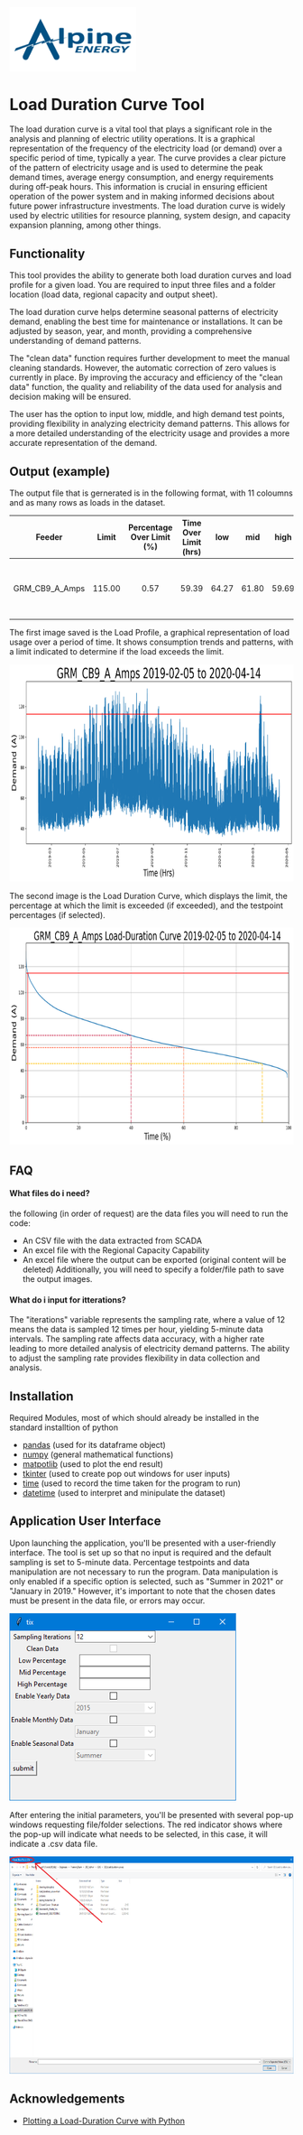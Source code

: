 
<img src="Source/Logo.jpg"  width="225" height="112.5">


# Load Duration Curve Tool

The load duration curve is a vital tool that plays a significant role in the analysis and planning of electric utility operations. It is a graphical representation of the frequency of the electricity load (or demand) over a specific period of time, typically a year. The curve provides a clear picture of the pattern of electricity usage and is used to determine the peak demand times, average energy consumption, and energy requirements during off-peak hours. This information is crucial in ensuring efficient operation of the power system and in making informed decisions about future power infrastructure investments. The load duration curve is widely used by electric utilities for resource planning, system design, and capacity expansion planning, among other things.

## Functionality 

This tool provides the ability to generate both load duration curves and load profile for a given load. You are required to input three files and a folder location (load data, regional capacity and output sheet). 

The load duration curve helps determine seasonal patterns of electricity demand, enabling the best time for maintenance or installations. It can be adjusted by season, year, and month, providing a comprehensive understanding of demand patterns. 

The "clean data" function requires further development to meet the manual cleaning standards. However, the automatic correction of zero values is currently in place. By improving the accuracy and efficiency of the "clean data" function, the quality and reliability of the data used for analysis and decision making will be ensured.

The user has the option to input low, middle, and high demand test points, providing flexibility in analyzing electricity demand patterns. This allows for a more detailed understanding of the electricity usage and provides a more accurate representation of the demand.

## Output (example)

The output file that is gernerated is in the following format, with 11 coloumns and as many rows as loads in the dataset.

|     Feeder     |  Limit | Percentage Over   Limit (%) | Time Over Limit   (hrs) |  low  |  mid  |  high |   Max  |  Min  |                                     Dates Over Limit                                    | Magnitude over   limit |
|:--------------:|:------:|:---------------------------:|:-----------------------:|:-----:|:-----:|:-----:|:------:|:-----:|:---------------------------------------------------------------------------------------:|:----------------------:|
| GRM_CB9_A_Amps | 115.00 | 0.57                        | 59.39                   | 64.27 | 61.80 | 59.69 | 131.62 | 34.84 | ['August 2019', 'September 2019', 'March 2020'] | 16.62                  |

The first image saved is the Load Profile, a graphical representation of load usage over a period of time. It shows consumption trends and patterns, with a limit indicated to determine if the load exceeds the limit.

<img src="Source/example_load_profile.png"  width="800" height="385">

The second image is the Load Duration Curve, which displays the limit, the percentage at which the limit is exceeded (if exceeded), and the testpoint percentages (if selected).

<img src="Source/example_load-duration_curve.png"  width="800" height="385">

## FAQ

#### What files do i need?

the following (in order of request) are the data files you will need to run the code:
- An CSV file with the data extracted from SCADA
- An excel file with the Regional Capacity Capability
- An excel file where the output can be exported (original content will be deleted)
Additionally, you will need to specify a folder/file path to save the output images.

#### What do i input for itterations?

The "iterations" variable represents the sampling rate, where a value of 12 means the data is sampled 12 times per hour, yielding 5-minute data intervals. The sampling rate affects data accuracy, with a higher rate leading to more detailed analysis of electricity demand patterns. The ability to adjust the sampling rate provides flexibility in data collection and analysis.

## Installation

Required Modules, most of which should already be installed in the standard installtion of python
-  [pandas](http://pandas.pydata.org/) (used for its dataframe object) 
-  [numpy](http://numpy.org) (general mathematical functions)
-  [matpotlib](http://matplotlib.org/) (used to plot the end result) 
-  [tkinter](https://docs.python.org/3/library/tkinter.html#module-tkinter) (used to create pop out windows for user inputs)
-  [time](https://docs.python.org/3/library/time.html) (used to record the time taken for the program to run)
-  [datetime](https://docs.python.org/3/library/datetime.html) (used to interpret and minipulate the dataset)

## Application User Interface

Upon launching the application, you'll be presented with a user-friendly interface. The tool is set up so that no input is required and the default sampling is set to 5-minute data. Percentage testpoints and data manipulation are not necessary to run the program. Data manipulation is only enabled if a specific option is selected, such as "Summer in 2021" or "January in 2019." However, it's important to note that the chosen dates must be present in the data file, or errors may occur.

![App Screenshot](Source/UI.PNG)

After entering the initial parameters, you'll be presented with several pop-up windows requesting file/folder selections. The red indicator shows where the pop-up will indicate what needs to be selected, in this case, it will indicate a .csv data file.

<img src="Source/interface.PNG"  width="800" height="385">

## Acknowledgements

 - [Plotting a Load-Duration Curve with Python](https://blog.finxter.com/plotting-a-load-duration-curve-with-python/)
